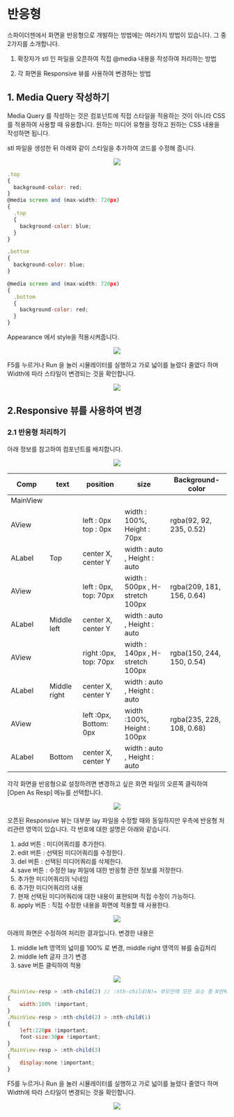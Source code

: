 
#  반응형

스파이더젠에서 화면을 반응형으로 개발하는 방법에는 여러가지 방법이 있습니다. 그 중 2가지를 소개합니다.

1. 확장자가 stl 인 파일을 오픈하여 직접 @media 내용을 작성하여 처리하는 방법

2. 각 화면을 Responsive 뷰를 사용하여 변경하는 방법



## 1. Media Query 작성하기

Media Query 를 작성하는 것은 컴포넌트에 직접 스타일을 적용하는 것이 아니라 CSS 를 적용하여 사용할 때 유용합니다. 원하는 미디어 유형을 정하고 원하는 CSS 내용을 작성하면 됩니다.

stl 파일을 생성한 뒤 아래와 같이 스타일을 추가하여 코드를 수정해 줍니다.

<center>

![](./image/08_styler.png)

</center>

``` javascript
.top
{
  background-color: red;
}
@media screen and (max-width: 720px)
{
  .top
  {
    background-color: blue;
  }
}
```

```javascript
.bottom
{
  background-color: blue;
}

@media screen and (max-width: 720px)
{
  .bottom
  {
    background-color: red;
  }
}
```
Appearance 에서 style을 적용시켜줍니다.
<center>

![](./image/08_style01.png)

</center>

 F5를 누르거나 Run 을 눌러 시뮬레이터를 실행하고 가로 넓이를 늘렸다 줄였다 하며 Width에 따라 스타일이 변경되는 것을 확인합니다. 

<center>

![](./image/08_style02.png)

</center>

## 2.Responsive 뷰를 사용하여 변경

### 2.1 반응형 처리하기

 아래 정보를 참고하여 컴포넌트를 배치합니다.

<center>

![](./image/08_style03.png)

</center>

|Comp|text|position|size|Background-color|
|----|----|--------|----|----------------|
|MainView||||
|AView||left : 0px top : 0px|width : 100%, Height : 70px|rgba(92, 92, 235, 0.52)|
|ALabel|Top|center X, center Y |width : auto , Height : auto|
|AView||left : 0px, top: 70px|width : 500px , H-stretch 100px|rgba(209, 181, 156, 0.64)|
|ALabel|Middle left|center X, center Y|width : auto , Height : auto|
|AView||right :0px, top: 70px	|width : 140px , H-stretch 100px|rgba(150, 244, 150, 0.54)|
|ALabel|Middle right|center X, center Y|width : auto , Height : auto|
|AView||left :0px, Bottom: 0px	| width :100%, Height : 100px|rgba(235, 228, 108, 0.68)|
|ALabel|Bottom|center X, center Y|width : auto , Height : auto|



각각 화면을 반응형으로 설정하려면 변경하고 싶은 화면 파일의 오른쪽 클릭하여 [Open As Resp] 메뉴를 선택합니다.

<center>

![](./image/resp01.png)

</center>

오픈된 Responsive 뷰는 대부분 lay 파일을 수정할 때와 동일하지만 우측에 반응형 처리관련 영역이 있습니다. 각 번호에 대한 설명은 아래와 같습니다.

1. add 버튼 : 미디어쿼리를 추가한다.
2. edit 버튼 : 선택된 미디어쿼리를 수정한다.
3. del 버튼 : 선택된 미디어쿼리를 삭제한다.
4. save 버튼 : 수정한 lay 파일에 대한 반응형 관련 정보를 저장한다.
5. 추가한 미디어쿼리의 닉네임
6. 추가한 미디어쿼리의 내용
7. 현재 선택된 미디어쿼리에 대한 내용이 표현되며 직접 수정이 가능하다.
8. apply 버튼 : 직접 수정한 내용을 화면에 적용할 때 사용한다.

<center>

![](./image/resp02.png)

</center>

아래의 화면은 수정하여 처리한 결과입니다. 변경한 내용은

1. middle left 영역의 넓이를 100% 로 변경, middle right 영역의 뷰를 숨김처리
2. middle left 글자 크기 변경
3. save 버튼 클릭하여 적용

<center>

![](./image/08_style04.png)

</center>

```js
.MainView-resp > :nth-child(2) // :nth-child(N)= 부모안에 모든 요소 중 N번째 요소
{
	width:100% !important;
}
.MainView-resp > :nth-child(2) > :nth-child(1)
{
	left:220px !important;
	font-size:30px !important;
}
.MainView-resp > :nth-child(3)
{
	display:none !important;
}

```

 F5를 누르거나 Run 을 눌러 시뮬레이터를 실행하고 가로 넓이를 늘렸다 줄였다 하며 Width에 따라 스타일이 변경되는 것을 확인합니다. 

<center>

![](./image/08_style05.png)

</center>